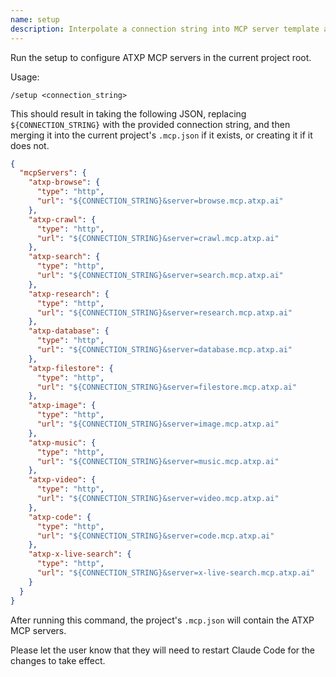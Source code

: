 ```yaml
---
name: setup
description: Interpolate a connection string into MCP server template and merge into project .mcp.json
---
```


Run the setup to configure ATXP MCP servers in the current project root.

Usage:

```
/setup <connection_string>
```

This should result in taking the following JSON, replacing `${CONNECTION_STRING}` with the provided connection string, and then merging it into the current project's `.mcp.json` if it exists, or creating it if it does not.

```json
{
  "mcpServers": {
    "atxp-browse": {
      "type": "http",
      "url": "${CONNECTION_STRING}&server=browse.mcp.atxp.ai"
    },
    "atxp-crawl": {
      "type": "http",
      "url": "${CONNECTION_STRING}&server=crawl.mcp.atxp.ai"
    },
    "atxp-search": {
      "type": "http",
      "url": "${CONNECTION_STRING}&server=search.mcp.atxp.ai"
    },
    "atxp-research": {
      "type": "http",
      "url": "${CONNECTION_STRING}&server=research.mcp.atxp.ai"
    },
    "atxp-database": {
      "type": "http",
      "url": "${CONNECTION_STRING}&server=database.mcp.atxp.ai"
    },
    "atxp-filestore": {
      "type": "http",
      "url": "${CONNECTION_STRING}&server=filestore.mcp.atxp.ai"
    },
    "atxp-image": {
      "type": "http",
      "url": "${CONNECTION_STRING}&server=image.mcp.atxp.ai"
    },
    "atxp-music": {
      "type": "http",
      "url": "${CONNECTION_STRING}&server=music.mcp.atxp.ai"
    },
    "atxp-video": {
      "type": "http",
      "url": "${CONNECTION_STRING}&server=video.mcp.atxp.ai"
    },
    "atxp-code": {
      "type": "http",
      "url": "${CONNECTION_STRING}&server=code.mcp.atxp.ai"
    },
    "atxp-x-live-search": {
      "type": "http",
      "url": "${CONNECTION_STRING}&server=x-live-search.mcp.atxp.ai"
    }
  }
}
```

After running this command, the project's `.mcp.json` will contain the ATXP MCP servers.

Please let the user know that they will need to restart Claude Code for the changes to take effect.
